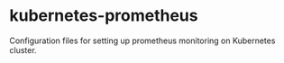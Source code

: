 # kubernetes-prometheus
Configuration files for setting up prometheus monitoring on Kubernetes cluster.
